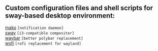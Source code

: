 ## Custom configuration files and shell scripts for sway-based desktop environment:


[mako](https://github.com/emersion/mako)  `[notification daemon]`\
[sway](https://github.com/swaywm/sway)  `[i3-compatible compositor]`\
[waybar](https://github.com/Alexays/Waybar) `[better polybar replacement]`\
[wofi](https://hg.sr.ht/~scoopta/wofi)  `[rofi replacement for wayland]`
